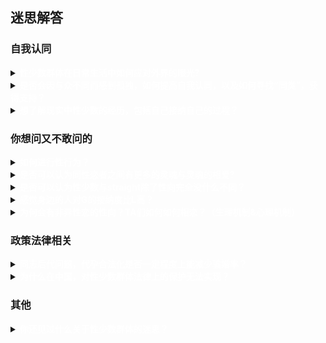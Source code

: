 ## 迷思解答

### 自我认同

<details><summary><b><font color="white">性少数群体在日常生活中如何应对外界的眼光?</font></b></summary>
<br/><br/>
“关你屁事”和“关我屁事”。（C，跨性别女性，20岁）<br/><br/>

正常应对。（HL，女同性恋，23岁）<br/><br/>

和平常人一样，没什么区别。（FMG，男同性恋，19岁）<br/><br/>

看生活环境咯，开放包容的环境中罕有“外界的眼光”~（NM，女同性恋，？岁）<br/><br/>

无需过于在意，自己就是自己。（WT，男同性恋，21岁）<br/><br/>

“你好，我是双性恋！” - 用比别人还坦然的态度主动表达自己的性取向，化被动为主动，吓死别人，反而化解尴尬，从此来者不拒。如果自己觉得没鬼，那别人心里有鬼也不敢当面说你。（JS，双性恋，27岁）<br/><br/>

虽然自我接纳很重要, 认识到环境与文化中的歧视更主要。认识到歧视对自己的影响不是自怜。尽可能找到对自己接纳与支持的个人与群体。（MY，女同性恋，59岁）<br/><br/>

一般都是不向外界坦白身份，避免不必要的麻烦，借以保护自己。（L，女同性恋，21岁）<br/><br/>

who cares？（D，女同性恋，24岁）<br/><br/>

做真实的自己，不要管他人的想法（TY，女同性恋，29岁）<br/><br/>

这个问题其实更多是对自我认同程度的高低。如果对自我高度认同，自信度高的情况下，其实外界的眼光并不能影响内心的选择和自信。外界的眼光并不能影响一个真正坚定且人格独立完整的人。即使外界给到了不友善的反馈，也不会因此影响到自己的心态，因为这一些都是可以理解的。不友善、不理解，更多是因为不了解，认知不到位，那么也是这些所谓眼光也是可以被理解的，正因如此，我们才更需要完善自己，并且走出来，用科学且完整的认知来让更多人不了解的人知道并了解。
另外，如果所谓外界的眼光会一直影响到个人，并且认为外界一直是歧视的眼光，那其实更多的时候是内心对自己的接纳度不够，自信不够，从而导致会认为外界会投以“歧视”的眼光，事实上可能有时候是自己多想。
还有就是，同类和群体的力量与支持，无比重要。请不要孤军奋战，请记住，你并不孤独。（WJ，双性恋，30岁）

提升自我认同，如果只是好奇可以跟对方普及一下，如果是不友好的眼光，通常是偏见，问题不在性少数，不用理会。性少数并不是什么特别的存在，左憋子在学校也会被老师说甚至强制纠正，胖一点也会有外界的眼光，穿得个性一点、有纹身等等也会被侧目，在一个都说普通话的地方说话有口音也会面对不同的眼光。人一生大概难免不会在某些时刻面对一些“眼光”，只是程度不同，性别身份作为自我认同的基础，大概会有些特殊的困难，但关键是自己要肯定自己，这才是面对“眼光”的基础。（R，性别酷儿泛性恋，49岁）

我个人比较敏感只能自我消化或者跟身边知道自己情况的人吐槽下吧，有的人可以做到完全无视或者会将这种眼光转化为对自己的认同（例如别人可能是觉得自己好看啊才会多看看的之类的，我做不到hhhh）（K，跨性别男性，双性恋，19岁）

各有各的办法，基本无招胜有招，只要不影响正常生活，就不会去做特别的事情。（GH，跨性别男性，喜欢女生，？岁）

尽量不去过多在意旁人的无知，生活中也经常性地对异性恋规范和霸权(heteronormativity)进行反思。（WN，女同性恋，20岁）

处于好奇心的事情就无视，收到侵犯不能妥协。（YK，性别酷儿，女同性恋，30岁）
</details>


<details><summary><b><font color="white">是否会因与众不同而感到孤独，如何提高自我认同，以及如何寻找“同类”，获得支持？
</font></b></summary>

不会觉得孤独，因为首先明白自己不是全世界60亿人中唯一一个不同，自己有同类，所以不孤独；其次是看过越多的书，懂了越多的东西，越知道如何与自己独处，所以所谓孤独就变成了哲学问题，那么不赘述。
如何提高自我认同？四多四少：多交流、多看书、多思考（多听、多看、多想、多说）少否定、少先入为主、少妄自菲薄、少妄自尊大。（WJ，双性恋，30岁）

会。学习。学精神分析就看得通了。（FMG，男同性恋，19岁）

不会孤独。你想呀，每个人都是与众不同的。你喜欢吃香菜他不喜欢吃香菜，你喜欢穿长裤她喜欢穿小裙子，这些都是不同，没什么大不了的呀。豁达一些，一定要自我认同，你没错！至于寻找“同类”……据说是靠直觉……而且据我个人经验，确实可以靠直觉……（NM，女同性恋，？岁）

孤独是会有，但有沙雕网友啊，自我认同只需要告诉自己“我当自己并没有什么错的”，LGBT博主下都是同类。（WT，男同性恋，21岁）

自从意识到自己属于性少数以来，我的自我认同就非常好，不感到孤独，也因为与众不同而自豪，有些同类的特征会比较明显，所以能够看出来，对于好朋友的话不会隐瞒身份。（L，女同性恋，21岁）

要认为自己是平常人，不需要特地去找去思考自己与他人的差异。（D，女同性恋，24岁）

会孤独，通过网上亲友会认识同类（TY，女同性恋，29岁）

会孤独的 也会迷茫 毕竟是性少数 在正常的社交环境里比较少遇见lgbt群体成员 哪怕真的遇见 也不代表能成为朋友或者有进一步发展 ；如何寻找同类的问题我也思考过 然后思考完之后我就各种尝试 从自我出柜 亲友出柜 写出柜文 参加亲友会 参加线下活动 到成为组织者 到以公益的角度来认识不同的人 都会觉得 啊 其实还是可以认识到朋友的哟；交友不能目的性太强 但是持之以恒 有点耐心 展示自己 接受别人 还是会慢慢找到好朋友 （跟异性恋交友一样的呀！（JS，双性恋，27岁）

会的，多了解自己，了解什么是性少数，拓宽自己视野与建立多元的价值观，有条件的话可以寻求心里咨询等专业帮助。自我认同也是一个连续的过程，不是认同了就不会遇到问题。多接触社群，有很多公益组织，去参加活动，寻找同类，自然就有更多支持了。（R，性别酷儿泛性恋，49岁）

会啊，之前在身边没有什么认识的跟自己一样的人（之前只有一个但是不在身边的，然后最近才认识了一些附近的朋友），提高自我认同的话，我个人做的还不够甚至可以说根本不行，现在对于自己的生理情况还是很不想认同的，内心情况勉强还行吧，如何寻找的话，社交软件呗，和参加一些公益组织，参加一些活动之类的。（K，跨性别男性，双性恋，19岁）

与众不同不会使我们孤独，不被理解和尊重才会使人孤独，但一般只要能够接触到懂得尊重的个体，就不会单纯因为性少数身份而有专门的性少数孤独感。（话说当下不是流行人人都是一座孤岛么，孤独感普遍存在，而性少数一般不会是唯一直接原因。（GH，跨性别男性，喜欢女生，？岁）

会。寻找同类最简单的方式是通过一些交友软件，比如rela等；获得支持的话可以多了解并接触一些当地的性少数平权NGO。（WN，女同性恋，20岁）

可能通过阅读性别学的权威性资料找到自我合理性的理由。自我构建是基础。上网找关键字就能找到相关人群，如性少数，跨性别之类。（YK，性别酷儿，女同性恋，30岁）
</details>


<details><summary><b><font color="white">想了解现实中性少数的经历，包括自己接纳自己的过程？</font></b></summary>  

几乎每个人性少数在接纳自己这条路上，都走的极其漫长，荆棘遍布。因为本来认识自己、了解自己、接纳自己就是一个血淋淋的过程，更何况自己有着与社会期待不符合的性取向。从心理学上说，大多数可能都是先发现自己与他人的不同——恐惧——否定——尝试选择符合社会期待的行为——发现真实的自己——开始了解性少数知识——开始明白自己到底是怎么回事——开始慢慢接受自己——开始走出来，寻找同类——开始走出来，告诉其他人——基本接纳自己。这是一个可能的大多数的情况，但每个人毕竟经历不同、性格不同，因此也不一定尽数如此。（WJ，双性恋，30岁）

是的。（FMG，男同性恋，19岁）

我天生酷儿，如果不是小时候受到很多性骚扰的话，大概会是泛性恋吧。没什么自我接纳的过程，我生活的环境包容开放前卫~（NM，女同性恋，？岁）

就拿我来说吧，我在高中之前重来没有怀疑过我的性取向，我的确会更加的关注男生，但当时我认为自己只是羡慕他们，希望融入他们（因为我小时候不是很自信）到了高中的时候我开始怀疑自己的性取向，并且和家长暗示了一下，或许是因为对LGBT的不了解（我之前真的很少接触到“同性恋”的讯息，更不要说LGBT）也或许是我仍然对自己抱有一丝幻想，所以我自认为自己是“双性恋”，等到了大学，接触了更多的信息后我常识性地参加了本地的同性恋亲友会的活动，从此以后我才开始正视自己。（WT，男同性恋，21岁）

谈过一次恋爱，有两次暗恋。小时候以为只能男生和女生才能谈恋爱，一直希望自己是个男生，也曾试过把对暗恋对象的喜欢当作是朋友的喜欢，后来了解了之后，自我认同提高，从未因为自己的身份而有任何负面情绪，反而一直很自豪2333。（L，女同性恋，21岁）

思想独立后这个问题就不是问题了。（D，女同性恋，24岁）

从网上查找资料，自己学习知识，慢慢的就理解了。（TY，女同性恋，29岁）

多去关注性少数公益组织的公众号，有很多个人故事分享的文章。参与活动，实际的接触性少数人群，了解ta们。每个性少数的经历都不一样，会有相似，但每个人的成长、生活环境不同，所以也没有什么自我认同的固定模式。还是要去多接触真人，带着同理心去了解真实的人，倾听ta的故事。（R，性别酷儿泛性恋，49岁）

这个每个人的经历有相似的但也有每个人特有的，然后接不接纳自己其实也是看个人，我和我一个朋友（les）直到现在都不大能接纳自己。（详细点讲个人经历可能要打很多字了...）（K，跨性别男性，双性恋，19岁）

自己上网找去（GH，跨性别男性，喜欢女生，？岁）

这个就只能各自讲自己的故事了。（YK，性别酷儿，女同性恋，30岁）
</details>

### 你想问又不敢问的

<details><summary><b><font color="white">如何进行性行为？
</font></b></summary>

男性可以参考，手撸、口交，以及肛交（必须戴套）、借助器具。女性可以参考，口交、手指的外部刺激、手指的阴道刺激、借助器具。（WJ，双性恋，30岁）

不大喜欢肛，更喜欢互相手淫。（FMG，男同性恋，19岁）

啊，我觉得这个问题应该是针对同性恋的？同性恋的话除了阴道交应该都是可以的(人类性行为那么复杂我也没法穷举啊喂)(就只是器官区别而已啊2333)。跨性别的话我不是很清楚……抱歉啦。（NM，女同性恋，？岁）

不好意思，目前没有过性行为。（WT，男同性恋，21岁）

亲吻触碰抚摸，手和嘴唇，【其实还有很多【害羞】】（L，女同性恋，21岁）

数数人身上有几个洞。（D，女同性恋，24岁）

目前只看过les小黄片，期待有生之年可以实践一下什么是真的，什么只是直男导演幻想[害羞]。（JS，双性恋，27岁）

人类发明的性行为方式不管ntxl还是ntxl理论上大部分都能做，有各种工具各种方法。（C，跨性别女性，20岁）

性行为不只有男插入女，异性恋的性行为方式也不是只有单一一种。跟性伴侣商量，最重要是互相尊重与沟通不是吗？具体性行为方式可以自行搜索。（R，性别酷儿泛性恋，49岁）

和异性恋一样的，没有阴茎也可以借助小道具啊。（K，跨性别男性，双性恋，19岁）

只要具备性感受能力，就可以以各种方式进行性行为，具体可参考A片。性少数身份并不会让人失去性行为，也不会使人采取令人无法想象的方式进行性行为，多看A片长点姿势去吧。（GH，跨性别男性，喜欢女生，？岁）

除了阴茎与阴道间的插入动作以外的任何挑动情欲的行为。（WN，女同性恋，20）

安全的前提下用自己喜欢的方式就好，不能勉强自己。切记不要为了一时之欢而染病。（YK，性别酷儿，女同性恋，30岁）
</details>

<details><summary><b><font color="white">是否可以认为同性恋者之间有更多的灵魂与灵魂的相爱?
</font></b></summary>

其实同性恋与异性恋并无差别。可能有些是被漂亮的外表吸引，留存于有趣的灵魂；可能有些是被有趣的灵魂吸引，留存于相处的温情并沉迷于美妙的性爱。所以同性恋异性恋，都一样，可以 soulmate love，也可以 sexy love。不过可能与异性恋有一点最大的不同是，大多数同性恋，不愿意将就。和现代大多数相亲婚姻组成的经济共同体相比，更多的同性恋更愿意选择一个 soulmate 一起走过未来的人生。（WJ，双性恋，30岁）

可以。（FMG，男同性恋，19岁）

您是说柏拉图式？这个我还真不太清楚……抱歉……（NM，女同性恋，？岁）

我个人不认同，同性也有性行为，所以性在爱情中的地位同性和异性应该没有太多的区别。（WT，男同性恋，21岁）

不是。同性恋者与异性恋者之间唯一的差别在性取向。研究显示, 没有同性恋者作为一个群体, 没有其它任何普遍共性。同性恋人群就是异性恋人群的一个缩影。同性恋恋爱的多样性与异性恋的一样广。（MY，女同性恋，59岁）

个人觉得不是，同性恋者之间同样是是生理吸引和心理吸引的统一，和异性恋没什么不同，并不是柏拉图恋爱。（L，女同性恋，21岁）

没有觉得。（D，女同性恋，24岁）

我最近看过netflix的一部约会真人秀，里面有不同性取向的人的约会。的确发现，同性恋 cp 约会的方式会少一些尔虞我诈的感觉呢！异性恋里面感觉会有种“玩游戏”的博弈感，比如性，金钱，潜在前景，两性的权力斗争feel，会多一些算计，不知道是否跟这个有关呢？（JS，双性恋，27岁）

灵魂这个定义本身就很不清楚，如果以生育作为基准的话可能会比异性恋更纯粹一些，但是涉及到性欲和对陪伴的需求等等方面又明显没有更“灵魂的相爱”。（C，跨性别女性，20岁）

也许吧，但同时，也经常会有同性恋都“滥交”的污名与刻板印象。比起异性恋更多受传统男权社会婚恋模式的束缚，同性恋可能打破了一些看似理所当然的恋爱、相处模式，同性恋还需要克服社会的歧视等种种障碍，也没有可参考的婚恋模式，所以可能会有更互相尊重、平等的关系，但也不是绝对的。也不能因此形成另外一种刻板印象或期待，造成“没我灵魂伴侣式亲密关系的同性恋就不是好的同性恋”的偏见。（R，性别酷儿泛性恋，49岁）

都是看人吧，同性恋者里面也会有性欲强的性欲弱的，也会有渣男渣女，都是看个人的，我感觉和异性恋者无异吧。（K，跨性别男性，双性恋，19岁）

灵魂是什么？（GH，跨性别男性，喜欢女生，？岁）

（女）同性恋之间也有同样多的肉体与肉体间的相爱！（WN，女同性恋，20）

只能说同性恋的爱更少的牵涉到社会资源分配问题。（YK，性别酷儿，女同性恋，30岁）


</details>

<details><summary><b><font color="white">是否可以认为性少数与straight除了性向完全没什么不同？
</font></b></summary>
个人认为，确实如此，都是一样的正常人，除了同性可以引起性欲这点与直人不同而已。硬要说什么不同，那可能是，每个真正接纳自我的同性恋双性恋，都经历过对自己的剖析和洗礼，对人性更为理解，对社会百态更为包容。（WJ，双性恋，30岁）
是。（FMG，男同性恋，19岁）

对呀，就像你喜欢香菜他不喜欢一样。（NM，女同性恋，？岁）

可以这么认为，不过这个说法太绝对了，凡事都不能说绝对嘛，万一那天专家发现了什么“同性基因”呢？（WT，男同性恋，21岁）

对。（MY，女同性恋，59岁）

基本可以。（L，女同性恋，21岁）

是的。（D，女同性恋，24岁）

先天无区别，后天建构区别很大。（C，跨性别女性，双性恋，20岁）

因为一个所谓的性向不同，ta们（内心？）看到的东西可能就因此会比非这个群体的人多出那么一些东西吧，毕竟有的东西没亲身体会过大概很难体会到那种感觉吧...（没有完全的感同身受，即使是相同经历的人，感受也可能是不一样的，每个人对各种方面的东西承受力可能不大一样。）（K，跨性别男性，双性恋，19岁）

是否可以认为视障人士与非视障人士除了看不见完全没什么不同？（看不见已经是很大的差异了，有因为看不见而产生的特别需要如无障碍设施）在一个完全实现了多元性别平等的社会可以说同性恋与straight除了性向完全没什么不同，性少数除了同性恋还有双性恋、跨性别、间性人、性别酷儿等等（facebook有56种性别认同）。或者可以说性少数与直人除了性别认同、性取向等等在基本权利上完全没什么不同，而在争取性少数平权时要看到各种不同性别认同的具体需求，不能相提并论，以群体代表个体。比如跨性别里有变性、易装，有想做和不想做手术改变自己身体的差别等等，不管是跨儿还是同性恋还是其他性取向性别认同都是多样化的存在，每个人的需求都不同。在此前提下，总是强调我们和直人没什么不一样的话是否其实是以异性恋为标准来衡量性少数，以异性恋的主流价值观比如工作好、收入好、学历高、有固定长期亲密关系为唯一标准来要求性少数呢？而不发达地区的、没有一定社会地位的、性取向、性别认同流动的性少数就变得更不可见，更不被主流所接纳了。（R，性别酷儿，泛性恋，49岁）

怎么会啊，还有身高体重不同，家乡阶级不同，口音思维不同，人和人那么多不同，怎么可能只有性向区别呢。（GH，跨性别男性，喜欢女生，？岁）

你说呢？可能长得更有趣更好看吧～（WN，女同性恋，20）

是的，性向和肤色外貌一样都是人类的个体差异。（YK，性别酷儿，女同性恋，30岁）

</details>

<details><summary><b><font color="white">感觉身边的人对G的接纳度比L高？
</font></b></summary>

并没有。事实上有这种感觉可能是因为两种原因：1、耽美文化下腐女的推动，而事实上耽美文化并没有让同性恋活的更轻松，一些普通的男孩子会有一种我不帅我不牛逼我没钱我没资格同性恋的错觉。。。2、gay群体因其生存空间更少，以及男性本身的特质，所以在社会上主动发声且争取权力的人更多，所以会感觉gay的接纳度在上升。
Les群体因为女性特质，所以即使两个女孩子走在街上手牵手或更亲昵，都没有关系，所以生存空间是比男性更大的，而且女性本身愿意冒险走出来勇敢发声的人也不多，所以就造成了感觉gay比les多，gay比les接纳度更多的感觉，事实上是更多的les并没有走出来，一方面没必要，一方面没勇气。（WJ，双性恋，30岁）

没有这种感觉。（FMG，男同性恋，19岁）

没这事儿~如果您是说腐女的话，腐女和支持lgbt＋可不能划等号噢，腐女和看着言情小说尖叫的人是差不多的……她们未必咋了解lgbt＋……（NM，女同性恋，？岁）

或许女生是这样吧，至少我感觉男生是相反的。（WT，男同性恋，21岁）

传统父权观念的一个反应。女性本来就不重要, 典型不典型比较无所谓。而男子重要, 传统异性恋男子有 "标准形象", 一个男子在重要方面有背于所谓的 "突然男子汉' 形象, 就使有些人特别不能接受, 在他们眼里, 这样的男子也特别耻辱。（MY，女同性恋，59岁）

因为国内耽美文学比较流行，对L的了解相对少一些，不了解所以不容易接纳。（L，女同性恋，21岁）

没有，感觉一样。（D，女同性恋，24岁）

没有。（TY，女同性恋，29岁）

跟可见度也有关吧，gay仔比较高调，les承受女性的刻板印象和社会舆论压力更多。（JS，双性恋，27岁）

这个问题很个人体验，我觉得宏观上来讲男同性恋被接纳度会低一点（因为社会大多数人的保守和厌女倾向使得ntxl不被注意和当回事）（C，跨性别女性，20岁）

是的，同性恋最开始被大家知道也是男同性恋，早期因为艾滋病防治的原因，同志公益组织只有男同性恋群体可以拿到资源。早期的性少数的研究也都是以男同为研究主要对象。另外，现在依然是性别不平等的男权社会，相对于男性，女性的声音一直都更加低调。可见的更多是男同，自然接纳度更高的也是男同了。（R，性别酷儿泛性恋，49岁）

会不会是因为对于所谓的直男来说，gay的话，意味着少了一些男性去和他竞争？（虽然也不一定会有女朋友但是也是少了一个竞争对手？），然后腐女的话现在也挺多的，部分女生不太能接受LES可能是因为会联想到一些涩情的画面以至于把自己也代入了然后会觉得恶心...也有的可能是害怕身边的les会爱上自己啥的emmm（女性这个是我从一个高中同学那知道的，她就是接受得了gay但是觉得les很恶心...）（K，跨性别男性，双性恋，19岁）

感觉G的存在感比L的高，接纳度没有体验，异性恋顺性别压倒性数量优势，导致个体体验量太少，无法做判断。（GH，跨性别男性，喜欢女生，？岁）

没有吧。（WN，女同性恋，20）

这个具体人群的价值观有关系。还有一点G也是父权社会的受益者，男性的身份能取得更多的社会成就。（YK，性别酷儿，女同性恋，30岁）

</details>

<details><summary><b><font color="white">为何会有非异性恋的性向？TA们如何如何相恋？（生理机制&心理机制）
</font></b></summary>

首先，有许多外国学者对人们性取向做过大数据的调查与统计分析，通过较大样本得到的有效数据统计，得出的结论（参考）是，人类天生（生理）的性取向，有15%左右的纯同性恋、60%左右的双性恋、25%左右的纯异性恋。尤其是女性，事实上从生理机制上来说，超过8成的可能都是双性恋，这个生理机制来源于母乳喂养。因此异性恋从生理角度来说也并非是大多数，但为什么大家直到现在仍然认为异性恋为大多数的正常的，同性恋双性恋就会变成非异性恋的性少数呢？因为社会、伦理、以及所谓繁衍的需要（更多是国家需要），所以异性恋便成为一种社会公约。所以，从生理角度，其实异性恋才是少数。
从社会影响和成长角度的影响来说，大多数选择同性作为伴侣的人，很可能是受到比如原生家庭、亦或者恋爱经历的影响，所以会选择同性作为伴侣，这些很可能是双性恋，但并没有这方面的相关统计，因此只能在此作为推断阐述理论。同性恋双性恋如何相恋呢？异性恋怎么恋爱，他们就怎么恋爱啦~并没有什么不同，甚至有时候比异性恋更契合，毕竟，同性更理解同性的生理结构和心理状态。（WJ，双性恋，30岁）

先天与后天共同原因，按精神分析法来说有象征界的同性恋和想象界的同性恋。（FMG，男同性恋，19岁）

性倾向这玩意儿吧先天后天因素都是影响因素。先天因素就不说了哈，生来即是如此;后天因素呢主要在于受到性骚扰啊什么的留下了阴影，加上本来可能就不是很直…… 至于相恋，这不就是看对眼了吗哈哈哈，跟异性恋一样的~（NM，女同性恋，？岁）

我不是专业人士。（WT，男同性恋，21岁）

认为人或动物应该都是异性恋者的观点本身非常不符合自然现实。性别与性取向在自然界都会因生物的个体及群体生存需要而改变。这里不能展开谈。（MY，女同性恋，59岁）

与传统意义上的异性恋一样，只不过取向不同。（L，女同性恋，21岁）

这个不太了解。（D，女同性恋，24岁）

爱上了就爱上了，没法说明原因。（TY，女同性恋，29岁）

咦，为什么你是异性恋呀？为什么你要结婚？为什么你要生孩子？（JS，双性恋，27岁）

无数研究均已证实，同性恋不过是自然界的一种现象，不是个人的一种自我选择，不涉及社会道德，更不违反社会法律。异性恋如何相恋？有什么样的生理机制和心理机制？（R，性别酷儿泛性恋，49岁）

我个人的一些了解和看法）：首先这个不是我们能选择的，目前对这方面追根溯源的研究成果其实也不是特别多，好像有调查是说社会上大体其实是双性恋，其中很大一部分因为社会主流是异性恋所以会更偏向于异性恋，也就是被异性所吸引；至于如何相恋，也跟异性恋差不多吧，感觉对了就容易喜欢上吧。（K，跨性别男性，双性恋，19岁）

异性恋自己琢磨一下异性恋的生理机制与心理机制，然后将异性二字换为同性即可。如果提问者认为繁殖是恋爱的基础和底层逻辑的话，那好走不送，没什么好聊的。（GH，跨性别男性，喜欢女生，？岁）

不是很喜欢这个问题……（WN，女同性恋，20）

具体成因不明，现在的研究多表明脑丘体和性激素会影响性取向和性认同。（YK，性别酷儿，女同性恋，30岁）

</details>

### 政策法律相关

<details><summary><b><font color="white">同志后代问题，代孕合法化是否一定程度上能减少骗婚率？
</font></b></summary>
同志后代问题确实是一个始终存在并且十分尖锐难以忽略的问题。因为对于男性来说“不孝有三无后为大”（虽然这句话早就在传播的过程中歪曲了原本的意思），对于女性来说，目前的社会传统观念认为，女人怎么可以不结婚怎么可以不生子没有孩子怎么养老等等。。。包括我一些已出柜并获得父母认可的同志伴侣，与父母沟通中父母唯一的要求就是必须代孕要个孩子或者试管要个孩子。这种社会观念是根深蒂固且不好反驳的。
个人认为，代孕合法化或许在一定程度上，确实能减少骗婚率，这可能主要针对的是男同性恋。但是代孕合法化，这个问题又可能会导致更多的问题。所以减少骗婚并不能从代孕这个问题上来解决，而是从观念上改变。譬如老一代对于所谓无后为大的认知和对下一代的逼迫，譬如对女性一定要结婚生育做家庭主妇的刻板印象。所以代孕合法化，治标不治本。不推荐。（WJ，双性恋，30岁）

这个问题很难，代孕是物化女性，把女性当作移动的子宫，对于骗婚是有一定作用，但是对于同志运动和女性主义的结合有巨大的冲击，不利于平权。（FMG，男同性恋，19岁）

啊……？代孕还是别合法了吧。不过目前的技术同性恋也可以有孩子了噢！跨性别的话我不是很清楚，因为生理/心理因素蛮复杂我说不清楚，比如先天睾丸沉降未完全这种……我不确定算不算在您这个“跨性别”的概念里……（NM，女同性恋，？岁）

代孕合法化不一定能降低骗婚率，同婚合法化也不一定，个人觉得还是要看骗婚的人中谁占的比例多，有些人会因为社会的不接纳或者是家庭的压力骗婚，有些人没有意识到自己同性恋的身份，Ta们或许会认为自己就是异性恋，有些人就纯粹地想繁殖，所以说这种事情真的说不好。（WT，男同性恋，21岁）

骗婚率来自极度的歧视与逼婚。（MY，女同性恋，59岁）

不一定，骗婚并不只是因为生育问题，还有各方面的压力影响。（L，女同性恋，21岁）

为什么一定要强调国内代孕合法？男同可以美国 俄罗斯都可以代孕，女同美国 俄罗斯 泰国可以试管，中国合法代孕把那些农村妇女置于何地？这么自私的只考虑同性后代吗？（D，女同性恋，24岁）

必然的。（TY，女同性恋，29岁）

商业代孕合法化带来的问题远比它能解决的问题多，更何况领养也能满足大部分需求，和骗婚实际上是很复杂的道德问题+文化问题，不管是出于想要孩子还是出于家庭压力都有更好的解决方式（最好的解决方式当然是可能有的人造子宫）。（C，跨性别女性，20岁）

婚姻的功能就是生育后代么？女性在婚姻内的价值只有生育后代么？有同性恋的去污名化、同婚的合法化会减少骗婚率的说法，但还没有相关调查数据。在女性权益没有充足保障情况下，代孕合法化对女性的影响难以预计。骗婚、代孕都可能会严重侵犯女性的权益，加上伦理问题，代孕合法化在很多国家都是极具争议的议题。（R，性别酷儿泛性恋，49岁）

关于代孕合法问题，首先这个我个人其实不大赞成代孕合法化，虽然好像对一些无法自己生育的家庭来说很不好，但是一旦合法化，有些人可能会千方百计地把原本是被迫代孕的人证明成“自愿代孕”，钻法律的空子，这种对女性群体伤害很大的行为可能会因代孕合法化而无法严惩。对于骗婚来说，只要社会环境一日不友好，这个现象依旧会存在，也不会降低多少，同志婚姻没法保障，迫于社会压力家庭压力，很多人可能会选择形婚或者同婚。（K，跨性别男性，双性恋，19岁）

没调查过，不知道，感兴趣的可以自己收集数据去调查，或者找机构咨询。（GH，跨性别男性，喜欢女生，？岁）

坚决反对代孕合法化。代孕合法是对底层女性的剥削。（WN，女同性恋，20）

婚姻和生育有不同的社会功能，但在一定程度能减少，通过我接触到的人来讲作用不大。（YK，性别酷儿，女同性恋，30岁）

</details>

<details><summary><b><font color="white">为什么在中国，对性少数群体法律上的保护无法实现？
</font></b></summary>
中华民族是一个历史悠久但苦难深重的民族，现代中国在经历一系列战争和某些国内斗争后，留下了太多问题需要解决。法律也是跟随中国社会所需来一步一步完善和进步的。一方面是，当法律在很多刚性需求上都没能妥善满足的情况下，势必优先满足更需要的群体和侧重点。
还有一方面是因为明清传统以及男权社会的影响，虽然民国时期有了文化思想上的开放，但经过战争等，人们的思想又返回了某种高度统一的状态，因此对于追求人性真理等便不是刚需，毕竟填饱肚子保家卫国才是首要。
但我们需要相信，当社会的刚需达到一定程度时，法律的保障便是指日可待的，毕竟我们是依法治国且有历史的国家。因此需要保持乐观。（WJ，双性恋，30岁）

因为在很大程度上我们首要是解决贫困问题，在这个问题面前什么都不是问题。（FMG，男同性恋，19岁）

抱歉……身为一名普通群众，我也不知道这是为什么……（NM，女同性恋，？岁）

个人认为是因为传统家庭观念对于国人影响巨大，群众观念相对保守，政府立法工作较难展开。（WT，男同性恋，21岁）

国内对性少数群体的了解还处于非常贫瘠的状态，首先要在思想上对这个群体有所了解，才可能上升到法律高度的保护。（L，女同性恋，21岁）

法律、传统思想。（D，女同性恋，24岁）

大多数人思想传统，对性少数了解太少。（TY，女同性恋，29岁）

不知道，看领导吧，之前有提出也还是沉了，可能跟目前社会对性少数群体的看法还是比较负面吧。（环境还不是很好。）（K，跨性别男性，双性恋，19岁）

回答问题前想先问一些问题：1.平时会经常在电视节目、网络、电影、社交媒体等地方看到同志的话题或节目吗？2.学校的教材里有性别与性少数的内容吗？3.平时会见到很多同志吗？包括明星和日常的朋友？4.你觉得性少数会在生活中遇到那哪些问题或障碍？
首先，我国对于同性恋的基本态度是看似中立的“三不”：不支持，不鼓励，不反对。同性恋者在我国的基本权益并没有得到合理的保障。自1997年“流氓罪”被废除之后，同性恋不再属于犯罪，2001年同性恋被从《中国精神障碍分类与诊断标准》中删除，同性恋不再属于精神疾病。跨性别者如果要做性别置换手术，还必须要拿到精神科医生的诊断证明。（等于跨性别在中国还没有去病理化）。
其次，实现平权需要得到大众的理解。大众对性少数群体还缺乏了解与认识。政策—结构—文化互相影响又制约。现状是同性恋题材的电影被下架、微博的同性恋话题被禁。教科书里还有大量歧视性内容等等，反映性少数的公众接受度还不高。
另外，中国分别在2016年和2019年就联合国人权理事会设立和是否继续保留“防止基于性取向和性别认同的暴力和歧视问题独立专家”一职的审议中都投了反对票。
迄今为止，中国已参与了联合国人权理事会围绕“人权，性取向和性别认同”进行的三次表决。除在2016年投下反对票外，中国在2011年与2014年的另外两次表决中均采取了弃权的立场。在2014年的投票后解释性发言中，中国还对多元性别议题的“争议性”表示了顾虑，称“理事会不应对国际社会尚未达成广泛共识的议题报以过度关注，以避免理事会中的严重分裂与对抗。”在2017年第一次联合国人权理事会独立专家报告发布时中国回应：“中方反对一切形式的歧视和暴力，包括基于性取向的歧视、暴力和不容允现象。同时，中方主张国际社会应尊重各国历史、宗教和文化传统，以及社会制度和发展水平差异，尊重各国自主选择的人权发展道路，并不将自身价值观强加于人。”
在欧美以及港台等地区，会有反对性别/性少数歧视的专门法律，但法律也是受传统二元性别社会框架的影响，所以，在缺乏多元平等性别认识的社会结构下，法律的制定也必然受到异性恋性别结构的局限。目前中国的法律没有专门关于性别歧视的条款。但民间组织也在通过各类诉讼等倡导不断推动法律与政策的改变，如同性恋教师就业歧视案件、艾滋感染者就业歧视案件、跨性别就业歧视案件、同性恋扭转治疗案件等。（R，性别酷儿，泛性恋，49岁）

私以为主要是来自于政治和文化两大因素的影响。政治上，国内的立法者认为性少数无法为社会承担创造下一代生产力的责任，所以不愿意去认可性少数群体的应得权利，甚至在一定程度上把支持LGBTQ的社会活动给曲解为是西方的作派，不适用于所谓“中国国情”；文化上，虽然古有宫廷余桃短袖之美谈，近代广东地区有自梳的佳话，但是许多人依然认为性少数的生活方式是与儒家学说对家庭的强调与重视相违背的，并将性少数污名成“不正常”的群体。（WN，女同性恋，20）

我国法律精神是法律能为绝大多数人所用，原则不会为任何少数群体制定法律。（YK，性别酷儿，女同性恋，30岁）
</details>



### 其他

<details><summary><b><font color="white">你还见过什么关于性少数群体的迷思？
</font></b></summary>

哈哈哈哈哈哈，有啊，比如会问同性恋的朋友“你是1还是0？”“你是T还是P？”其实这个问题蛮隐私的，就好比“您喜欢哪种姿势”这样，所以最好还是别问哈~（NM，女同性恋，？岁）

同性恋和艾滋病划等号是最常见的，碰到这种人我会和Ta解释说艾滋病毒并不恐同，它不会看你是不是同性恋。艾滋病是和不安全性行为有关，和同性恋无关，只是很遗憾的是国内对于安全性行为知识了解不够，有很多人依旧认为套套是用来避孕的，这些人里当然会有同性恋，带着这样的想法异性恋至少会因为不想意外怀孕所以戴套，同性恋根本不用担心这种问题所以在套套只是为了避孕的想法下同性恋有可能会不戴。（WT，男同性恋，21岁）

他们一般都是觉得同性之间会相互吸引是匪夷所思的，目前还没回应过这类问题。（L，女同性恋，21岁）

对性少数的刻板化标签化，如txl：一人扮演异性角色（出自我妈），跨性别女性：都要在外穿女装很女性化（出自一个gay学长&直男学弟）（C，跨性别女性，20岁）

①“那你变性的话能射精吗/你变性了的话能怀孕吗（对trans的）”；②“你们为什么要搞那么多分类呢，不都是同吗（指没必要分成LGBTQAI...等类别，不理解为什么要分那么多，我个人是觉得细分能更好地让人找到属于自己的标签之类的，知道自己是哪类，从而没有那么迷茫，即方便人们去认识自己是什么人）”；③“你为什么要选择成为同性恋/跨性别/双性恋/...呢（若是我们能选择我们为什么要选择这么崎岖的一条路呢，为了追求刺激？）”（K，跨性别男性，双性恋，19岁）

为什么非性少数群体对性少数的性关系和恋爱关系都那么大惊小怪的呢，咱们都是人类，基本生理心理机制是一致的，有那么难理解么？（GH，跨性别男性，喜欢女生，？岁）

直男的lesbian fettish 🤢（WN，女同性恋，20）

对自我身份的不确定。对性别规范的困扰。人生价值上的消极对待。（YK，性别酷儿，女同性恋，30岁）

</details>
